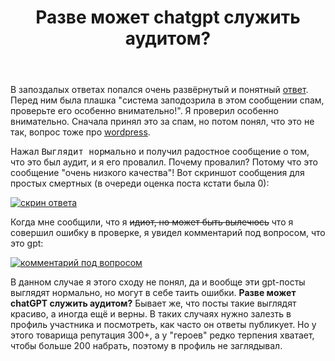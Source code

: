 ﻿---
title: "Разве может chatgpt служить аудитом?"
se.owner.user_id: 532877
se.owner.display_name: "Зонтик"
se.owner.link: "https://ru.meta.stackoverflow.com/users/532877/%d0%97%d0%be%d0%bd%d1%82%d0%b8%d0%ba"
se.link: "https://ru.meta.stackoverflow.com/questions/13094/%d0%a0%d0%b0%d0%b7%d0%b2%d0%b5-%d0%bc%d0%be%d0%b6%d0%b5%d1%82-chatgpt-%d1%81%d0%bb%d1%83%d0%b6%d0%b8%d1%82%d1%8c-%d0%b0%d1%83%d0%b4%d0%b8%d1%82%d0%be%d0%bc"
se.question_id: 13094
se.post_type: question
---
<p>В запоздалых ответах попался очень развёрнутый и понятный <a href="https://ru.stackoverflow.com/review/late-answers/886825">ответ</a>. Перед ним была плашка &quot;система заподозрила в этом сообщении спам, проверьте его особенно внимательно!&quot;. Я проверил особенно внимательно. Сначала принял это за спам, но потом понял, что это не так, вопрос тоже про <a href="https://ru.stackoverflow.com/questions/tagged/wordpress" class="post-tag" title="показать вопросы с меткой [wordpress]" aria-label="показать вопросы с меткой [wordpress]" rel="tag" aria-labelledby="tag-wordpress-tooltip-container">wordpress</a>.</p>
<p>Нажал <kbd>Выглядит нормально</kbd> и получил радостное сообщение о том, что это был аудит, и я его провалил. Почему провалил? Потому что это сообщение &quot;очень низкого качества&quot;! Вот скриншот сообщения для простых смертных (в очереди оценка поста кстати была 0):</p>
<p><a href="https://i.stack.imgur.com/t2Odn.png" rel="nofollow noreferrer"><img src="https://i.stack.imgur.com/t2Odn.png" alt="скрин ответа" /></a></p>
<p>Когда мне сообщили, что я <s>идиот, но может быть вылечюсь</s> что я совершил ошибку в проверке, я увидел комментарий под вопросом, что это gpt:</p>
<p><a href="https://i.stack.imgur.com/DStUN.png" rel="nofollow noreferrer"><img src="https://i.stack.imgur.com/DStUN.png" alt="комментарий под вопросом" /></a></p>
<p>В данном случае я этого сходу не понял, да и вообще эти gpt-посты выглядят нормально, но могут в себе таить ошибки. <strong>Разве может chatGPT служить аудитом?</strong> Бывает же, что посты такие выглядят красиво, а иногда ещё и верны. В таких случаях нужно залезть в профиль участника и посмотреть, как часто он ответы публикует. Но у этого товарища репутация 300+, а у &quot;героев&quot; редко терпения хватает, чтобы больше 200 набрать, поэтому в профиль не заглядывал.</p>
